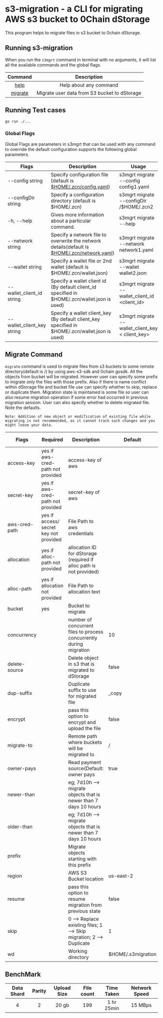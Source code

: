 # s3-migration - a CLI for migrating AWS s3 bucket to 0Chain dStorage 
This program helps to migrate files in s3 bucket to 0chain dStorage.

## Running s3-migration

When you run the `s3mgrt` command in terminal with no arguments, it will list all the available commands and the global flags.

**Command**|**Description**
:-----:|:-----:
[help](#help)|Help about any command
[migrate](#migrate)|Migrate user data from S3 bucket to dStorage

## Running Test cases

`go run ./...`

### Global Flags

Global Flags are parameters in s3mgrt that can be used with any command to override the default configuration supports the following global parameters.

| Flags                      | Description                                                  | Usage                                             |
| -------------------------- | ------------------------------------------------------------ | ------------------------------------------------- |
| --config string            | Specify configuration file (default is [$HOME/.zcn/config.yaml](#zcnconfigyaml)) | s3mgrt migrate --config config1.yaml              |
| --configDir string         | Specify a configuration directory (default is $HOME/.zcn) | s3mgrt migrate --configDir /$HOME/.zcn2           |
| -h, --help                 | Gives more information about a particular command.           | s3mgrt migrate --help                             |
| --network string           | Specify a network file to overwrite the network details(default is [$HOME/.zcn/network.yaml](#zcnnetworkyaml)) | s3mgrt migrate --network network1.yaml            |
| --wallet string            | Specify a wallet file or 2nd wallet (default is $HOME/.zcn/wallet.json) | s3mgrt migrate --wallet wallet2.json              |
| --wallet_client_id string  | Specify a wallet client id (By default client_id specified in $HOME/.zcn/wallet.json is used) | s3mgrt migrate --wallet_client_id <client_id>     |
| --wallet_client_key string | Specify a wallet client_key (By default client_key specified in $HOME/.zcn/wallet.json is used) | s3mgrt migrate --wallet_client_key  < client_key> |

## Migrate Command

`migrate` command is used to migrate files from s3 buckets to some remote directory(default is /) by using aws-s3-sdk and 0chain gosdk. All the objects from bucket will be migrated.
However user can specify some prefix to migrate only the files with those prefix. Also if there is name conflict within dStorage file and bucket file use can
specify whether to skip, replace or duplicate them. Migration state is maintained is some file so user can also resume migration operation if some error had
occurred in previous migration session. User can also specify whether to delete migrated file. Note the defaults.

	Note: Addition of new object or modification of existing file while migrating is not recommended, as it cannot track such changes and you might loose your data.

| Flags          | Required | Description                                               | Default        | Valid Values |
|--------------------|----------|-----------------------------------------------------------|----------------|--------------|
| access-key | yes if aws-cred-path not provided | access-key of aws               |  | string    |
| secret-key | yes if aws-cred-path not provided | secret-key of aws               |  | string    |
| aws-cred-path | yes if access/ secret key not provided | File Path to aws credentials                |  | file path    |
| allocation | yes if alloc-path not provided | allocation ID for dStorage (required if alloc path is not provided)               |  | string    |
| alloc-path | yes if allocation not provided | File Path to allocation text                |  | file path    |
| bucket | yes | Bucket to migrate                |  | string    |
| concurrency |  | number of concurrent files to process concurrently during migration                | 10 | int    |
| delete-source |  | Delete object in s3 that is migrated to dStorage               | false | boolean    |
| dup-suffix |  | Duplicate suffix to use for migrated file               | _copy | string    |
| encrypt |  | pass this option to encrypt and upload the file               | false | boolean    |
| migrate-to |  | Remote path where buckets will be migrated to               | / | string    |
| owner-pays |  | Read payment source(Default: owner pays               | true | boolean    |
| newer-than |  | eg; 7d10h --> migrate objects that is newer than 7 days 10 hours               |  | string    |
| older-than |  | eg; 7d10h --> migrate objects that is newer than 7 days 10 hours               |  | string    |
| prefix |  | Migrate objects starting with this prefix               |  | string    |
| region |  | AWS S3 Bucket location               | us-east-2 | string    |
| resume |  | pass this option to resume migration from previous state               | false | boolean    |
| skip |  | 0 --> Replace existing files; 1 --> Skip migration; 2 --> Duplicate               | 1 | string    |
| wd |  | Working directory               | $HOME/.s3migration | string    |

## BenchMark

**Data Shard**|**Parity**|**Upload Size**|**File count**|**Time Taken**|**Network Speed**
:----------:|:---------:|:-----:|:-----:|:------:|:------:
4|2|20 gb|199|1 hr 25min|15 MBps








